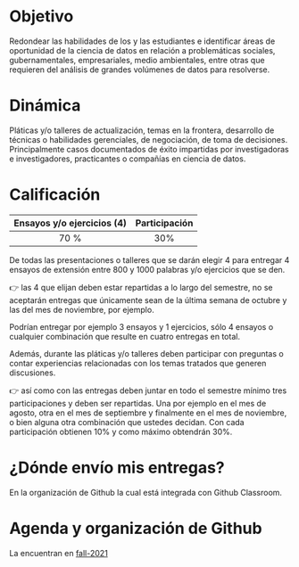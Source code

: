 # Objetivo

Redondear las habilidades de los y las estudiantes e identificar áreas de oportunidad de la ciencia de datos en relación a problemáticas sociales, gubernamentales, empresariales, medio ambientales, entre otras que requieren del análisis de grandes volúmenes de datos para resolverse.


# Dinámica

Pláticas y/o talleres de actualización, temas en la frontera, desarrollo de técnicas o habilidades gerenciales, de negociación, de toma de decisiones. Principalmente casos documentados de éxito impartidas por investigadoras e investigadores, practicantes o compañías en ciencia de datos.

# Calificación

|Ensayos y/o ejercicios (4) | Participación|
|:---:|:---:|
|70 % | 30%|

De todas las presentaciones o talleres que se darán elegir 4 para entregar 4 ensayos de extensión entre 800 y 1000 palabras y/o ejercicios que se den. 

👉 las 4 que elijan deben estar repartidas a lo largo del semestre, no se aceptarán entregas que únicamente sean de la última semana de octubre y las del mes de noviembre, por ejemplo.

Podrían entregar por ejemplo 3 ensayos y 1 ejercicios, sólo 4 ensayos o cualquier combinación que resulte en cuatro entregas en total. 

Además, durante las pláticas y/o talleres deben participar con preguntas o contar experiencias relacionadas con los temas tratados que generen discusiones.
 
👉 así como con las entregas deben juntar en todo el semestre mínimo tres participaciones y deben ser repartidas. Una por ejemplo en el mes de agosto, otra en el mes de septiembre y finalmente en el mes de noviembre, o bien alguna otra combinación que ustedes decidan. Con cada participación obtienen 10% y como máximo obtendrán 30%. 

# ¿Dónde envío mis entregas?

En la organización de Github la cual está integrada con Github Classroom.

# Agenda y organización de Github

La encuentran en [fall-2021](https://github.com/ITAM-DS/smae/tree/fall-2021)
